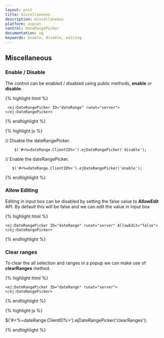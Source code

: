 ```yaml
---
layout: post
title: miscellaneous 
description: miscellaneous 
platform: aspnet
control: DateRangePicker
documentation: ug
keywords: enable, disable, editing
---
```


## Miscellaneous 

### Enable / Disable

The control can be enabled / disabled using public methods, **enable** or **disable**. 

{% highlight html %}

     <ej:DateRangePicker ID="dateRange" runat="server"></ej:DateRangePicker>
       

{% endhighlight %}


{% highlight js %}

   // Disable the dateRangePicker.

        $('#<%=dateRange.ClientID%>').ejDateRangePicker('disable');


   // Enable the dateRangePicker.

       $('#<%=dateRange.ClientID%>').ejDateRangePicker('enable');


{% endhighlight %}


### Allow Editing

Editing in input box can be disabled by setting the false value to **AllowEdit** API. By default this will be false and we can edit the value in input box

{% highlight html %}

    <ej:DateRangePicker ID="dateRange" runat="server" AllowEdit="false"></ej:DateRangePicker>
        
{% endhighlight %}


### Clear ranges

To clear the all selection and ranges in a popup we can make use of **clearRanges** method.

{% highlight html %}

    <ej:DateRangePicker ID="dateRange" runat="server"></ej:DateRangePicker>

  {% endhighlight %}


{% highlight js %}

   $('#<%=dateRange.ClientID%>').ejDateRangePicker('clearRanges');

{% endhighlight %}